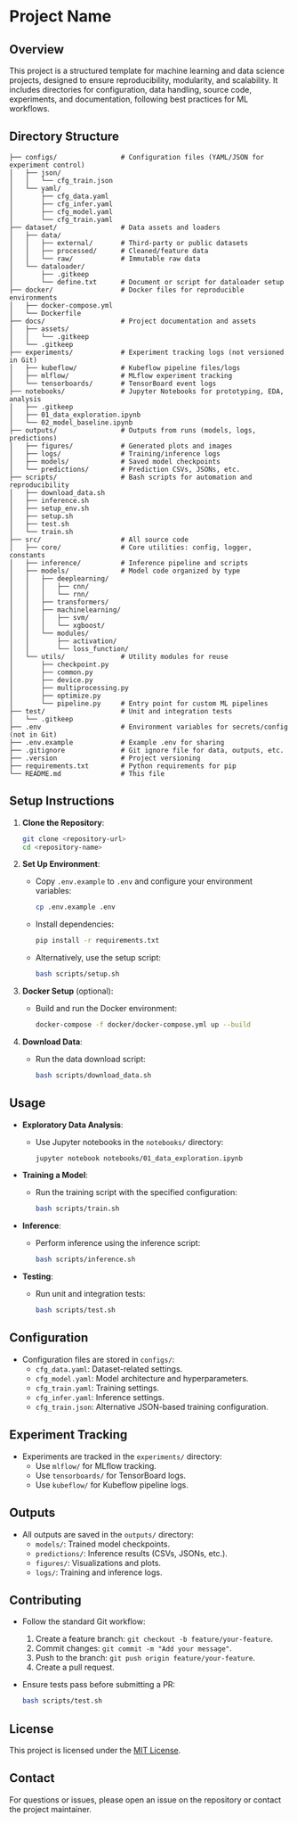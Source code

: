 # Project Name

## Overview
This project is a structured template for machine learning and data science projects, designed to ensure reproducibility, modularity, and scalability. It includes directories for configuration, data handling, source code, experiments, and documentation, following best practices for ML workflows.

## Directory Structure
```
├── configs/                # Configuration files (YAML/JSON for experiment control)
│   ├── json/
│   │   └── cfg_train.json
│   └── yaml/
│       ├── cfg_data.yaml
│       ├── cfg_infer.yaml
│       ├── cfg_model.yaml
│       └── cfg_train.yaml
├── dataset/                # Data assets and loaders
│   ├── data/
│   │   ├── external/       # Third-party or public datasets
│   │   ├── processed/      # Cleaned/feature data
│   │   └── raw/            # Immutable raw data
│   └── dataloader/
│       ├── .gitkeep
│       └── define.txt      # Document or script for dataloader setup
├── docker/                 # Docker files for reproducible environments
│   ├── docker-compose.yml
│   └── Dockerfile
├── docs/                   # Project documentation and assets
│   ├── assets/
│   │   └── .gitkeep
│   └── .gitkeep
├── experiments/            # Experiment tracking logs (not versioned in Git)
│   ├── kubeflow/           # Kubeflow pipeline files/logs
│   ├── mlflow/             # MLflow experiment tracking
│   └── tensorboards/       # TensorBoard event logs
├── notebooks/              # Jupyter Notebooks for prototyping, EDA, analysis
│   ├── .gitkeep
│   ├── 01_data_exploration.ipynb
│   └── 02_model_baseline.ipynb
├── outputs/                # Outputs from runs (models, logs, predictions)
│   ├── figures/            # Generated plots and images
│   ├── logs/               # Training/inference logs
│   ├── models/             # Saved model checkpoints
│   └── predictions/        # Prediction CSVs, JSONs, etc.
├── scripts/                # Bash scripts for automation and reproducibility
│   ├── download_data.sh
│   ├── inference.sh
│   ├── setup_env.sh
│   ├── setup.sh
│   ├── test.sh
│   └── train.sh
├── src/                    # All source code
│   ├── core/               # Core utilities: config, logger, constants
│   ├── inference/          # Inference pipeline and scripts
│   ├── models/             # Model code organized by type
│   │   ├── deeplearning/
│   │   │   ├── cnn/
│   │   │   └── rnn/
│   │   ├── transformers/
│   │   ├── machinelearning/
│   │   │   ├── svm/
│   │   │   └── xgboost/
│   │   └── modules/
│   │       ├── activation/
│   │       └── loss_function/
│   └── utils/              # Utility modules for reuse
│       ├── checkpoint.py
│       ├── common.py
│       ├── device.py
│       ├── multiprocessing.py
│       ├── optimize.py
│       └── pipeline.py     # Entry point for custom ML pipelines
├── test/                   # Unit and integration tests
│   └── .gitkeep
├── .env                    # Environment variables for secrets/config (not in Git)
├── .env.example            # Example .env for sharing
├── .gitignore              # Git ignore file for data, outputs, etc.
├── .version                # Project versioning
├── requirements.txt        # Python requirements for pip
└── README.md               # This file
```

## Setup Instructions
1. **Clone the Repository**:
   ```bash
   git clone <repository-url>
   cd <repository-name>
   ```

2. **Set Up Environment**:
   - Copy `.env.example` to `.env` and configure your environment variables:
     ```bash
     cp .env.example .env
     ```
   - Install dependencies:
     ```bash
     pip install -r requirements.txt
     ```
   - Alternatively, use the setup script:
     ```bash
     bash scripts/setup.sh
     ```

3. **Docker Setup** (optional):
   - Build and run the Docker environment:
     ```bash
     docker-compose -f docker/docker-compose.yml up --build
     ```

4. **Download Data**:
   - Run the data download script:
     ```bash
     bash scripts/download_data.sh
     ```

## Usage
- **Exploratory Data Analysis**:
  - Use Jupyter notebooks in the `notebooks/` directory:
    ```bash
    jupyter notebook notebooks/01_data_exploration.ipynb
    ```

- **Training a Model**:
  - Run the training script with the specified configuration:
    ```bash
    bash scripts/train.sh
    ```

- **Inference**:
  - Perform inference using the inference script:
    ```bash
    bash scripts/inference.sh
    ```

- **Testing**:
  - Run unit and integration tests:
    ```bash
    bash scripts/test.sh
    ```

## Configuration
- Configuration files are stored in `configs/`:
  - `cfg_data.yaml`: Dataset-related settings.
  - `cfg_model.yaml`: Model architecture and hyperparameters.
  - `cfg_train.yaml`: Training settings.
  - `cfg_infer.yaml`: Inference settings.
  - `cfg_train.json`: Alternative JSON-based training configuration.

## Experiment Tracking
- Experiments are tracked in the `experiments/` directory:
  - Use `mlflow/` for MLflow tracking.
  - Use `tensorboards/` for TensorBoard logs.
  - Use `kubeflow/` for Kubeflow pipeline logs.

## Outputs
- All outputs are saved in the `outputs/` directory:
  - `models/`: Trained model checkpoints.
  - `predictions/`: Inference results (CSVs, JSONs, etc.).
  - `figures/`: Visualizations and plots.
  - `logs/`: Training and inference logs.

## Contributing
- Follow the standard Git workflow:
  1. Create a feature branch: `git checkout -b feature/your-feature`.
  2. Commit changes: `git commit -m "Add your message"`.
  3. Push to the branch: `git push origin feature/your-feature`.
  4. Create a pull request.

- Ensure tests pass before submitting a PR:
  ```bash
  bash scripts/test.sh
  ```

## License
This project is licensed under the [MIT License](LICENSE).

## Contact
For questions or issues, please open an issue on the repository or contact the project maintainer.
